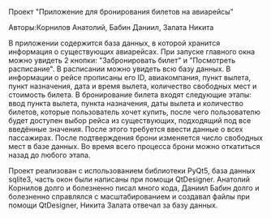 Проект "Приложение для бронирования билетов на авиарейсы"

Авторы:Корнилов Анатолий, Бабин Даниил, Залата Никита

В приложении содержится база данных, в которой хранится информация о существующих авиарейсах. При запуске главного окна можно
увидеть 2 кнопки: "Забронировать билет" и "Посмотреть расписание". В расписании можно увидеть всю базу данных. В информации о рейсе 
прописаны его ID, авиакомпания, пункт вылета, пункт назначения, дата и время вылета, количество свободных мест и стоимость билета.
В бронирование билета входят следующие этапы: ввод пункта вылета, пункта назначения, даты вылета и количество билетов, которые пользователь хочет купить, 
после чего пользователю будет доступен выбор рейса из существующих, подходящий под все введённые значения. После этого требуется ввести данные о всех
пассажирах. После подтверждения брони изменяется число свободных мест в базе данных. Во время всего процесса брони можно откатиться назад до любого этапа.

Проект реализован с использованием библиотеки PyQt5, база данных sqlite3, часть окон были написаны при помощи QtDesigner. 
Анатолий Корнилов долго и болезненно писал много кода, Даниил Бабин долго и болезненно справлялся с масштабированием и создавал файлы при помощи QtDesigner,
Никита Залата отвечал за базу данных.